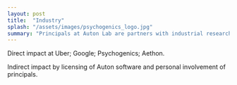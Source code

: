 ```yaml
---
layout: post
title:  "Industry"
splash: "/assets/images/psychogenics_logo.jpg"
summary: "Principals at Auton Lab are partners with industrial researchers"
---
```


Direct impact at Uber; Google; Psychogenics; Aethon.

Indirect impact by licensing of Auton software and personal involvement of principals.
